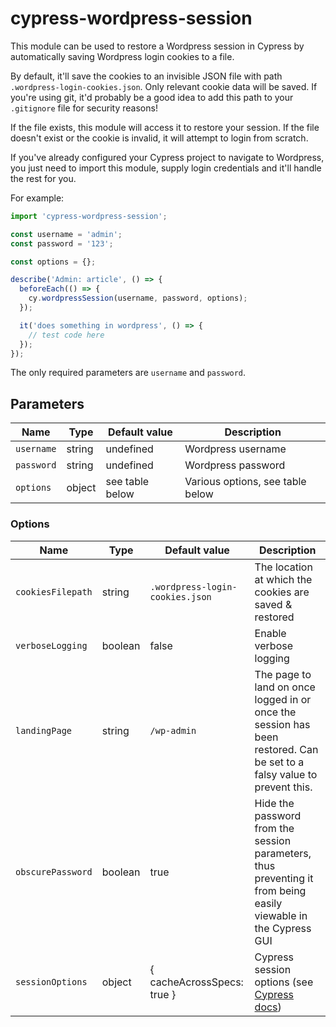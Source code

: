 # cypress-wordpress-session

This module can be used to restore a Wordpress session in Cypress by automatically saving Wordpress login cookies to a file.

By default, it'll save the cookies to an invisible JSON file with path `.wordpress-login-cookies.json`. Only relevant cookie data will be saved. If you're using git, it'd probably be a good idea to add this path to your `.gitignore` file for security reasons!

If the file exists, this module will access it to restore your session. If the file doesn't exist or the cookie is invalid, it will attempt to login from scratch.

If you've already configured your Cypress project to navigate to Wordpress, you just need to import this module, supply login credentials and it'll handle the rest for you.

For example:

```javascript
import 'cypress-wordpress-session';

const username = 'admin';
const password = '123';

const options = {};

describe('Admin: article', () => {
  beforeEach(() => {
    cy.wordpressSession(username, password, options);
  });

  it('does something in wordpress', () => {
    // test code here
  });
});
```

The only required parameters are `username` and `password`.

## Parameters

| Name        | Type                                       | Default value       | Description                         |
| ----------- | ------------------------------------------ | ------------------- | ----------------------------------- |
| `username`  | string                                     | undefined           | Wordpress username                  |
| `password`  | string                                     | undefined           | Wordpress password                  |
| `options`   | object                                     | see table below     | Various options, see table below    |

### Options

| Name              | Type    | Default value                   | Description                                                                                                            |
| ----------------- | ------- | ------------------------------- | ---------------------------------------------------------------------------------------------------------------------- |
| `cookiesFilepath` | string  | `.wordpress-login-cookies.json` | The location at which the cookies are saved & restored                                                                 |
| `verboseLogging`  | boolean | false                           | Enable verbose logging                                                                                                 |
| `landingPage`     | string  | `/wp-admin`                     | The page to land on once logged in or once the session has been restored. Can be set to a falsy value to prevent this. |
| `obscurePassword` | boolean | true                            | Hide the password from the session parameters, thus preventing it from being easily viewable in the Cypress GUI        |
| `sessionOptions`  | object  | { cacheAcrossSpecs: true }      | Cypress session options (see [Cypress docs](https://docs.cypress.io/api/commands/session))                             |

